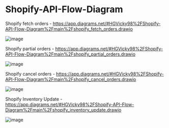 # Shopify-API-Flow-Diagram

Shopify fetch orders - https://app.diagrams.net/#HGVicky98%2FShopify-API-Flow-Diagram%2Fmain%2Fshopify_fetch_orders.drawio

![image](https://github.com/GVicky98/Shopify-API-Flow-Diagram/assets/101815612/e7eafbdc-dac1-41e5-878f-399f183201d0)

Shopify partial orders - https://app.diagrams.net/#HGVicky98%2FShopify-API-Flow-Diagram%2Fmain%2Fshopify_partial_orders.drawio

![image](https://github.com/GVicky98/Shopify-API-Flow-Diagram/assets/101815612/d4d708af-26ff-470c-8f1c-264582376435)

Shopify cancel orders - https://app.diagrams.net/#HGVicky98%2FShopify-API-Flow-Diagram%2Fmain%2Fshopify_cancel_orders.drawio

![image](https://github.com/GVicky98/Shopify-API-Flow-Diagram/assets/101815612/e1fc9552-9368-4acf-8a0a-f65801f950b2)

Shopify Inventory Update - https://app.diagrams.net/#HGVicky98%2FShopify-API-Flow-Diagram%2Fmain%2Fshopify_inventory_update.drawio

![image](https://github.com/GVicky98/Shopify-API-Flow-Diagram/assets/101815612/b9a08b0f-9503-4495-adef-54b6c2bf75dc)
